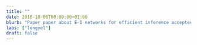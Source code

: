 ```yaml
---
title: ""
date: 2016-10-06T00:00:00+01:00
blurb: "Paper paper about E-I networks for efficient inference accepted at PLoS Comput Biol"
labs: ["lengyel"]
draft: false
---
```

